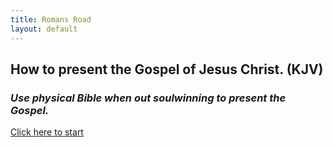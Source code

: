 ```yaml
---
title: Romans Road
layout: default
---
```


## How to present the Gospel of Jesus Christ. (KJV)
### *Use physical Bible when out soulwinning to present the Gospel.*

[Click here to start](/stages)

